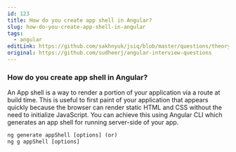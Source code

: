 ```yaml
---
id: 123
title: How do you create app shell in Angular?
slug: how-do-you-create-app-shell-in-angular
tags:
  - angular
editLink: https://github.com/sakhnyuk/jsiq/blob/master/questions/theory/angular/123.md
original: https://github.com/sudheerj/angular-interview-questions
---
```


### How do you create app shell in Angular?

An App shell is a way to render a portion of your application via a route at build time. This is useful to first paint of your application that appears quickly because the browser can render static HTML and CSS without the need to initialize JavaScript. You can achieve this using Angular CLI which generates an app shell for running server-side of your app.

```javascript
ng generate appShell [options] (or)
ng g appShell [options]
```
